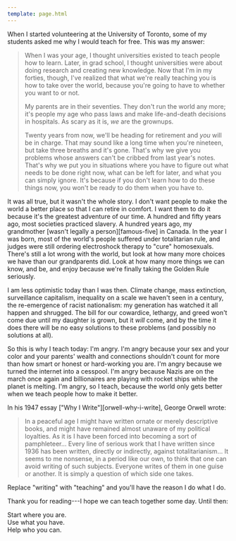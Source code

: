 ```yaml
---
template: page.html
---
```


When I started volunteering at the University of Toronto,
some of my students asked me why I would teach for free.
This was my answer:

> When I was your age,
> I thought universities existed to teach people how to learn.
> Later,
> in grad school,
> I thought universities were about doing research and creating new knowledge.
> Now that I'm in my forties,
> though,
> I've realized that what we're really teaching you is
> how to take over the world,
> because you're going to have to whether you want to or not.
>
> My parents are in their seventies.
> They don't run the world any more;
> it's people my age who pass laws
> and make life-and-death decisions in hospitals.
> As scary as it is,
> *we* are the grownups.
>
> Twenty years from now,
> we'll be heading for retirement and *you* will be in charge.
> That may sound like a long time when you're nineteen,
> but take three breaths and it's gone.
> That's why we give you problems whose answers can't be cribbed from last year's notes.
> That's why we put you in situations where
> you have to figure out what needs to be done right now,
> what can be left for later,
> and what you can simply ignore.
> It's because if you don't learn how to do these things now,
> you won't be ready to do them when you have to.

It was all true,
but it wasn't the whole story.
I don't want people to make the world a better place so that I can retire in comfort.
I want them to do it because it's the greatest adventure of our time.
A hundred and fifty years ago,
most societies practiced slavery.
A hundred years ago,
my grandmother [wasn't legally a person][famous-five] in Canada.
In the year I was born,
most of the world's people suffered under totalitarian rule,
and judges were still ordering electroshock therapy to "cure" homosexuals.
There's still a lot wrong with the world,
but look at how many more choices we have than our grandparents did.
Look at how many more things we can know, and be, and enjoy
because we're finally taking the Golden Rule seriously.

I am less optimistic today than I was then.
Climate change,
mass extinction,
surveillance capitalism,
inequality on a scale we haven't seen in a century,
the re-emergence of racist nationalism:
my generation has watched it all happen and shrugged.
The bill for our cowardice, lethargy, and greed won't come due until my daughter is grown,
but it *will* come,
and by the time it does there will be no easy solutions to these problems
(and possibly no solutions at all).

So this is why I teach today:
I'm angry.
I'm angry because your sex and your color and your parents' wealth and connections
shouldn't count for more than how smart or honest or hard-working you are.
I'm angry because we turned the internet into a cesspool.
I'm angry because Nazis are on the march once again
and billionaires are playing with rocket ships while the planet is melting.
I'm angry,
so I teach,
because the world only gets better when we teach people how to make it better.

In his 1947 essay ["Why I Write"][orwell-why-i-write],
<span i="Orwell, George">George Orwell</span> wrote:

> In a peaceful age I might have written ornate or merely descriptive books,
> and might have remained almost unaware of my political loyalties.
> As it is I have been forced into becoming a sort of pamphleteer…
> Every line of serious work that I have written since 1936 has been written,
> directly or indirectly,
> against totalitarianism…
> It seems to me nonsense,
> in a period like our own,
> to think that one can avoid writing of such subjects.
> Everyone writes of them in one guise or another.
> It is simply a question of which side one takes.

Replace "writing" with "teaching" and you'll have the reason I do what I do.

Thank you for reading---I hope we can teach together some day.
Until then:

<div class="centered">
Start where you are.<br/>
Use what you have.<br/>
Help who you can.
</div>
